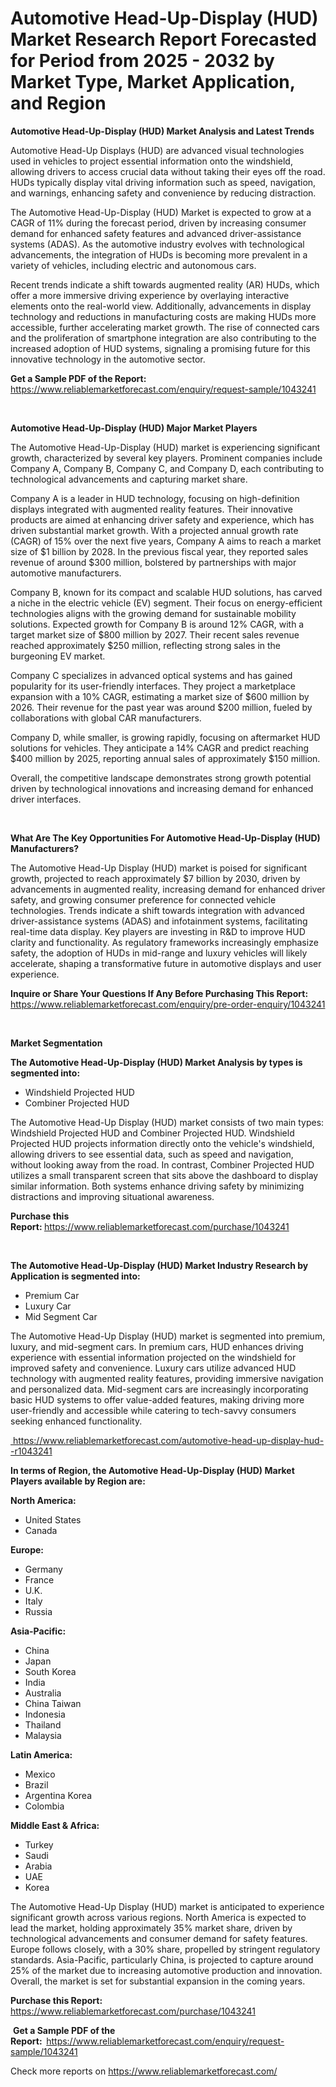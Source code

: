 <p><h1>Automotive Head-Up-Display (HUD) Market Research Report Forecasted for Period from 2025 -  2032 by Market Type, Market Application, and Region</h1></p><p><strong>Automotive Head-Up-Display (HUD) Market Analysis and Latest Trends</strong></p>
<p><p>Automotive Head-Up Displays (HUD) are advanced visual technologies used in vehicles to project essential information onto the windshield, allowing drivers to access crucial data without taking their eyes off the road. HUDs typically display vital driving information such as speed, navigation, and warnings, enhancing safety and convenience by reducing distraction.</p><p>The Automotive Head-Up-Display (HUD) Market is expected to grow at a CAGR of 11% during the forecast period, driven by increasing consumer demand for enhanced safety features and advanced driver-assistance systems (ADAS). As the automotive industry evolves with technological advancements, the integration of HUDs is becoming more prevalent in a variety of vehicles, including electric and autonomous cars. </p><p>Recent trends indicate a shift towards augmented reality (AR) HUDs, which offer a more immersive driving experience by overlaying interactive elements onto the real-world view. Additionally, advancements in display technology and reductions in manufacturing costs are making HUDs more accessible, further accelerating market growth. The rise of connected cars and the proliferation of smartphone integration are also contributing to the increased adoption of HUD systems, signaling a promising future for this innovative technology in the automotive sector.</p></p>
<p><strong>Get a Sample PDF of the Report:&nbsp;</strong> <a href="https://www.reliablemarketforecast.com/enquiry/request-sample/1043241?utm_campaign=2478&utm_medium=2&utm_source=Github&utm_content=ia&utm_term=22032025&utm_id=automotive-head-up-display-hud">https://www.reliablemarketforecast.com/enquiry/request-sample/1043241</a></p>
<p>&nbsp;</p>
<p><strong>Automotive Head-Up-Display (HUD) Major Market Players</strong></p>
<p><p>The Automotive Head-Up-Display (HUD) market is experiencing significant growth, characterized by several key players. Prominent companies include Company A, Company B, Company C, and Company D, each contributing to technological advancements and capturing market share.</p><p>Company A is a leader in HUD technology, focusing on high-definition displays integrated with augmented reality features. Their innovative products are aimed at enhancing driver safety and experience, which has driven substantial market growth. With a projected annual growth rate (CAGR) of 15% over the next five years, Company A aims to reach a market size of $1 billion by 2028. In the previous fiscal year, they reported sales revenue of around $300 million, bolstered by partnerships with major automotive manufacturers.</p><p>Company B, known for its compact and scalable HUD solutions, has carved a niche in the electric vehicle (EV) segment. Their focus on energy-efficient technologies aligns with the growing demand for sustainable mobility solutions. Expected growth for Company B is around 12% CAGR, with a target market size of $800 million by 2027. Their recent sales revenue reached approximately $250 million, reflecting strong sales in the burgeoning EV market.</p><p>Company C specializes in advanced optical systems and has gained popularity for its user-friendly interfaces. They project a marketplace expansion with a 10% CAGR, estimating a market size of $600 million by 2026. Their revenue for the past year was around $200 million, fueled by collaborations with global CAR manufacturers.</p><p>Company D, while smaller, is growing rapidly, focusing on aftermarket HUD solutions for vehicles. They anticipate a 14% CAGR and predict reaching $400 million by 2025, reporting annual sales of approximately $150 million.</p><p>Overall, the competitive landscape demonstrates strong growth potential driven by technological innovations and increasing demand for enhanced driver interfaces.</p></p>
<p>&nbsp;</p>
<p><strong>What Are The Key Opportunities For Automotive Head-Up-Display (HUD) Manufacturers?</strong></p>
<p><p>The Automotive Head-Up Display (HUD) market is poised for significant growth, projected to reach approximately $7 billion by 2030, driven by advancements in augmented reality, increasing demand for enhanced driver safety, and growing consumer preference for connected vehicle technologies. Trends indicate a shift towards integration with advanced driver-assistance systems (ADAS) and infotainment systems, facilitating real-time data display. Key players are investing in R&D to improve HUD clarity and functionality. As regulatory frameworks increasingly emphasize safety, the adoption of HUDs in mid-range and luxury vehicles will likely accelerate, shaping a transformative future in automotive displays and user experience.</p></p>
<p><strong>Inquire or Share Your Questions If Any Before Purchasing This Report:</strong> <a href="https://www.reliablemarketforecast.com/enquiry/pre-order-enquiry/1043241?utm_campaign=2478&utm_medium=2&utm_source=Github&utm_content=ia&utm_term=22032025&utm_id=automotive-head-up-display-hud">https://www.reliablemarketforecast.com/enquiry/pre-order-enquiry/1043241</a></p>
<p>&nbsp;</p>
<p><strong>Market Segmentation</strong></p>
<p><strong>The Automotive Head-Up-Display (HUD) Market Analysis by types is segmented into:</strong></p>
<p><ul><li>Windshield Projected HUD</li><li>Combiner Projected HUD</li></ul></p>
<p><p>The Automotive Head-Up Display (HUD) market consists of two main types: Windshield Projected HUD and Combiner Projected HUD. Windshield Projected HUD projects information directly onto the vehicle's windshield, allowing drivers to see essential data, such as speed and navigation, without looking away from the road. In contrast, Combiner Projected HUD utilizes a small transparent screen that sits above the dashboard to display similar information. Both systems enhance driving safety by minimizing distractions and improving situational awareness.</p></p>
<p><strong>Purchase this Report:&nbsp;</strong><a href="https://www.reliablemarketforecast.com/purchase/1043241?utm_campaign=2478&utm_medium=2&utm_source=Github&utm_content=ia&utm_term=22032025&utm_id=automotive-head-up-display-hud">https://www.reliablemarketforecast.com/purchase/1043241</a></p>
<p>&nbsp;</p>
<p><strong>The Automotive Head-Up-Display (HUD) Market Industry Research by Application is segmented into:</strong></p>
<p><ul><li>Premium Car</li><li>Luxury Car</li><li>Mid Segment Car</li></ul></p>
<p><p>The Automotive Head-Up Display (HUD) market is segmented into premium, luxury, and mid-segment cars. In premium cars, HUD enhances driving experience with essential information projected on the windshield for improved safety and convenience. Luxury cars utilize advanced HUD technology with augmented reality features, providing immersive navigation and personalized data. Mid-segment cars are increasingly incorporating basic HUD systems to offer value-added features, making driving more user-friendly and accessible while catering to tech-savvy consumers seeking enhanced functionality.</p></p>
<p><a href="https://www.reliablemarketforecast.com/automotive-head-up-display-hud--r1043241?utm_campaign=2478&utm_medium=2&utm_source=Github&utm_content=ia&utm_term=22032025&utm_id=automotive-head-up-display-hud">&nbsp;https://www.reliablemarketforecast.com/automotive-head-up-display-hud--r1043241</a></p>
<p><strong>In terms of Region, the Automotive Head-Up-Display (HUD) Market Players available by Region are:</strong></p>
<p>
    <p> <strong> North America: </strong>
        <ul>
            <li>United States</li>
            <li>Canada</li>
        </ul>
        </p> 
    <p> <strong> Europe: </strong>
        <ul>
            <li>Germany</li>
            <li>France</li>
            <li>U.K.</li>
            <li>Italy</li>
            <li>Russia</li>
        </ul>
        </p> 
    <p> <strong> Asia-Pacific: </strong>
        <ul>
            <li>China</li>
            <li>Japan</li>
            <li>South Korea</li>
            <li>India</li>
            <li>Australia</li>
            <li>China Taiwan</li>
            <li>Indonesia</li>
            <li>Thailand</li>
            <li>Malaysia</li>
        </ul>
        </p> 
    <p> <strong> Latin America: </strong>
        <ul>
            <li>Mexico</li>
            <li>Brazil</li>
            <li>Argentina Korea</li>
            <li>Colombia</li>
        </ul>
        </p> 
    <p> <strong> Middle East & Africa: </strong>
        <ul>
            <li>Turkey</li>
            <li>Saudi</li>
            <li>Arabia</li>
            <li>UAE</li>
            <li>Korea</li>
        </ul>
    </p>
    </p>
<p><p>The Automotive Head-Up Display (HUD) market is anticipated to experience significant growth across various regions. North America is expected to lead the market, holding approximately 35% market share, driven by technological advancements and consumer demand for safety features. Europe follows closely, with a 30% share, propelled by stringent regulatory standards. Asia-Pacific, particularly China, is projected to capture around 25% of the market due to increasing automotive production and innovation. Overall, the market is set for substantial expansion in the coming years.</p></p>
<p><strong>Purchase this Report: </strong><a href="https://www.reliablemarketforecast.com/purchase/1043241?utm_campaign=2478&utm_medium=2&utm_source=Github&utm_content=ia&utm_term=22032025&utm_id=automotive-head-up-display-hud">https://www.reliablemarketforecast.com/purchase/1043241</a></p>
<p>&nbsp;<strong>Get a Sample PDF of the Report:&nbsp;&nbsp;</strong><a href="https://www.reliablemarketforecast.com/enquiry/request-sample/1043241?utm_campaign=2478&utm_medium=2&utm_source=Github&utm_content=ia&utm_term=22032025&utm_id=automotive-head-up-display-hud">https://www.reliablemarketforecast.com/enquiry/request-sample/1043241</a></p>
<p><strong></strong></p>
<p>Check more reports on <a href="https://www.reliablemarketforecast.com/?utm_campaign=2478&utm_medium=2&utm_source=Github&utm_content=ia&utm_term=22032025&utm_id=automotive-head-up-display-hud">https://www.reliablemarketforecast.com/</a></p>